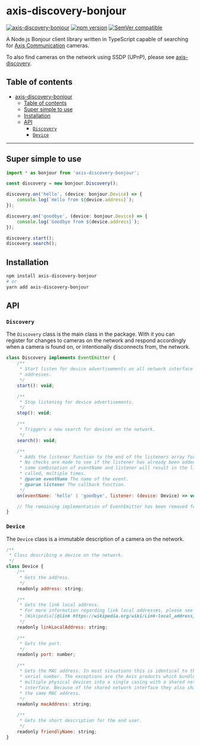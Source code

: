# axis-discovery-bonjour

[![axis-discovery-bonjour](https://github.com/FantasticFiasco/axis-js/actions/workflows/axis-discovery-bonjour.yml/badge.svg)](https://github.com/FantasticFiasco/axis-js/actions/workflows/axis-discovery-bonjour.yml)
[![npm version](https://img.shields.io/npm/v/axis-discovery-bonjour.svg)](https://www.npmjs.com/package/axis-discovery-bonjour)
[![SemVer compatible](https://img.shields.io/badge/%E2%9C%85-SemVer%20compatible-blue)](https://semver.org/)

A Node.js Bonjour client library written in TypeScript capable of searching for [Axis Communication](http://www.axis.com) cameras.

To also find cameras on the network using SSDP (UPnP), please see [axis-discovery](https://github.com/FantasticFiasco/axis-js/tree/master/packages/axis-discovery).

## Table of contents

- [axis-discovery-bonjour](#axis-discovery-bonjour)
  - [Table of contents](#table-of-contents)
  - [Super simple to use](#super-simple-to-use)
  - [Installation](#installation)
  - [API](#api)
    - [`Discovery`](#discovery)
    - [`Device`](#device)

---

## Super simple to use

```javascript
import * as bonjour from 'axis-discovery-bonjour';

const discovery = new bonjour.Discovery();

discovery.on('hello', (device: bonjour.Device) => {
    console.log(`Hello from ${device.address}`);
});

discovery.on('goodbye', (device: bonjour.Device) => {
    console.log(`Goodbye from ${device.address}`);
});

discovery.start();
discovery.search();
```

## Installation

```sh
npm install axis-discovery-bonjour
# or
yarn add axis-discovery-bonjour
```

## API

### `Discovery`

The `Discovery` class is the main class in the package. With it you can register for changes to cameras on the network and respond accordingly when a camera is found on, or intentionally disconnects from, the network.

```javascript
class Discovery implements EventEmitter {
    /**
     * Start listen for device advertisements on all network interface
     * addresses.
     */
    start(): void;

    /**
     * Stop listening for device advertisements.
     */
    stop(): void;

    /**
     * Triggers a new search for devices on the network.
     */
    search(): void;

    /**
     * Adds the listener function to the end of the listeners array for the event named eventName.
     * No checks are made to see if the listener has already been added. Multiple calls passing the
     * same combination of eventName and listener will result in the listener being added, and
     * called, multiple times.
     * @param eventName The name of the event.
     * @param listener The callback function.
     */
    on(eventName: 'hello' | 'goodbye', listener: (device: Device) => void): this;

    // The remaining implementation of EventEmitter has been removed for brevity
}
```

### `Device`

The `Device` class is a immutable description of a camera on the network.

```javascript
/**
 * Class describing a device on the network.
 */
class Device {
    /**
     * Gets the address.
     */
    readonly address: string;

    /**
     * Gets the link local address.
     * For more information regarding link local addresses, please see
     * [Wikipedia]{@link https://wikipedia.org/wiki/Link-local_address}.
     */
    readonly linkLocalAddress: string;

    /**
     * Gets the port.
     */
    readonly port: number;

    /**
     * Gets the MAC address. In most situations this is identical to the
     * serial number. The exceptions are the Axis products which bundle
     * multiple physical devices into a single casing with a shared network
     * interface. Because of the shared network interface they also share
     * the same MAC address.
     */
    readonly macAddress: string;

    /**
     * Gets the short description for the end user.
     */
    readonly friendlyName: string;
}

```

